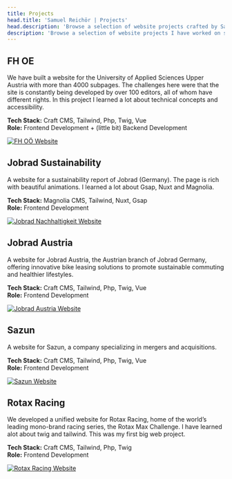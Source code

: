 ```yaml
---
title: Projects
head.title: 'Samuel Reichör | Projects'
head.description: 'Browse a selection of website projects crafted by Samuel Reichör, showcasing expertise in frontend development, seamless user experiences, and modern web design.'
description: 'Browse a selection of website projects I have worked on so far.'
---
```


## FH OE

We have built a website for the University of Applied Sciences Upper Austria with more than 4000 subpages. The challenges here were that the site is constantly being developed by over 100 editors, all of whom have different rights. In this project I learned a lot about technical concepts and accessibility.

**Tech Stack:** Craft CMS, Tailwind, Php, Twig, Vue
<br>
**Role:** Frontend Development + (little bit) Backend Development

[![FH OÖ Website](/images/bitmap/fhooe.webp)](https://fh-ooe.at)

## Jobrad Sustainability

A website for a sustainability report of Jobrad (Germany). The page is rich with beautiful animations. I learned a lot about Gsap, Nuxt and Magnolia.

**Tech Stack:** Magnolia CMS, Tailwind, Nuxt, Gsap
<br>
**Role:** Frontend Development

[![Jobrad Nachhaltigkeit Website](/images/bitmap/jobrad-nh.webp)](https://nachhaltigkeit.jobrad.org)

## Jobrad Austria
A website for Jobrad Austria, the Austrian branch of Jobrad Germany, offering innovative bike leasing solutions to promote sustainable commuting and healthier lifestyles.

**Tech Stack:** Craft CMS, Tailwind, Php, Twig, Vue
<br>
**Role:** Frontend Development

[![Jobrad Austria Website](/images/bitmap/jobrad-at.webp)](https://at.jobrad.org)

## Sazun
A website for Sazun, a company specializing in mergers and acquisitions.

**Tech Stack:** Craft CMS, Tailwind, Php, Twig, Vue
<br>
**Role:** Frontend Development

[![Sazun Website](/images/bitmap/sazun.webp)](https://sazun.net)

## Rotax Racing

We developed a unified website for Rotax Racing, home of the world’s leading mono-brand racing series, the Rotax Max Challenge. I have learned alot about twig and tailwind. This was my first big web project.

**Tech Stack:** Craft CMS, Tailwind, Php, Twig 
<br>
**Role:** Frontend Development

[![Rotax Racing Website](/images/bitmap/rotax.webp)](https://www.rotax-racing.com)